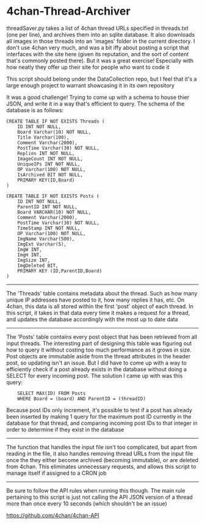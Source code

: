 # 4chan-Thread-Archiver
threadSaver.py takes a list of 4chan thread URLs specified in threads.txt (one per line), and archives them into an sqlite database. It also downloads all images in those threads into an 'images' folder in the current directory. I don't use 4chan very much, and was a bit iffy about posting a script that interfaces with the site here (given its reputation, and the sort of content that's commonly posted there). But it was a great exercise! Especially with how neatly they offer up their site for people who want to code it

This script should belong under the DataCollection repo, but I feel that it's a large enough project to warrant showcasing it in its own repository 

It was a good challenge! Trying to come up with a schema to house thier JSON, and write it in a way that's efficient to query. The schema of the database is as follows:

    CREATE TABLE IF NOT EXISTS Threads (
        ID INT NOT NULL, 
        Board Varchar(10) NOT NULL,
        Title Varchar(100),
        Comment Varchar(2000), 
        PostTime Varchar(30) NOT NULL, 
        Replies INT NOT NULL, 
        ImageCount INT NOT NULL,
        UniqueIPs INT NOT NULL, 
        OP Varchar(100) NOT NULL,
        IsArchived BIT NOT NULL,
        PRIMARY KEY(ID,Board)
    )
    
    CREATE TABLE IF NOT EXISTS Posts (
        ID INT NOT NULL,
        ParentID INT NOT NULL,
        Board VARCHAR(10) NOT NULL,
        Comment Varchar(2000),
        PostTime Varchar(30) NOT NULL,
        TimeStamp INT NOT NULL,
        OP Varchar(100) NOT NULL,
        ImgName Varchar(500),
        ImgExt Varchar(5),
        ImgW INT,
        ImgH INT,
        ImgSize INT,
        ImgDeleted BIT,
        PRIMARY KEY (ID,ParentID,Board)
    )

-----------------------------------------------------------------------------------------------------------------------------

The 'Threads' table contains metadata about the thread. Such as how many unique IP addresses have posted to it, how many replies it has, etc. On 4chan, this data is all stored within the first 'post' object of each thread. In this script, it takes in that data every time it makes a request for a thread, and updates the database accordingly with the most up to date data

-----------------------------------------------------------------------------------------------------------------------------

The 'Posts' table contains every post object that has been retrieved from all input threads. The interesting part of designing this table was figuring out how to query it without costing too much performance as it grows in size. Post objects are immutable aside from the thread attributes in the header post, so updating isn't an issue. But I did have to come up with a way to efficiently check if a post already exists in the database without doing a SELECT for every incoming post. The solution I came up with was this query:

        SELECT MAX(ID) FROM Posts
        WHERE Board = (board) AND ParentID = (threadID)

Because post IDs only increment, it's possible to test if a post has already been inserted by making 1 query for the maximum post ID currently in the database for that thread, and comparing incoming post IDs to that integer in order to determine if they exist in the database

-----------------------------------------------------------------------------------------------------------------------------

The function that handles the input file isn't too complicated, but apart from reading in the file, it also handles removing thread URLs from the input file once the they either become archived (becoming immutable), or are deleted from 4chan. This eliminates unnecessary requests, and allows this script to manage itself if assigned to a CRON job

-----------------------------------------------------------------------------------------------------------------------------

Be sure to follow the API rules when running this though. The main rule pertaining to this script is just not calling the API JSON version of a thread more than once every 10 seconds (which shouldn't be an issue)

https://github.com/4chan/4chan-API
